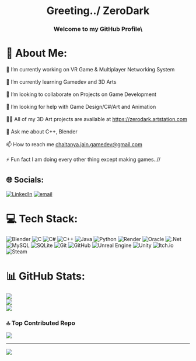 <h1 align="center">Greeting../ ZeroDark</h1>
<h3 align="center">Welcome to my GitHub Profile\</h3>

# 💫 About Me:
🔭 I’m currently working on VR Game & Multiplayer Networking System<br><br>🌱 I’m currently learning Gamedev and 3D Arts<br><br>👯 I’m looking to collaborate on Projects on Game Development<br><br>🤝 I’m looking for help with Game Design/C#/Art and Animation<br><br>👨‍💻 All of my 3D Art projects are available at https://zerodark.artstation.com<br><br>💬 Ask me about C++, Blender<br><br>📫 How to reach me chaitanya.jain.gamedev@gmail.com<br><br>⚡ Fun fact I am doing every other thing except making games..//


## 🌐 Socials:
[![LinkedIn](https://img.shields.io/badge/LinkedIn-%230077B5.svg?logo=linkedin&logoColor=white)](https://www.linkedin.com/in/chaitanya-jain-gamedev) [![email](https://img.shields.io/badge/Email-D14836?logo=gmail&logoColor=white)](mailto:chaitanya.jain.gamedev@gmail.com) 

# 💻 Tech Stack:
![Blender](https://img.shields.io/badge/blender-%23F5792A.svg?style=for-the-badge&logo=blender&logoColor=white) ![C](https://img.shields.io/badge/c-%2300599C.svg?style=for-the-badge&logo=c&logoColor=white) ![C#](https://img.shields.io/badge/c%23-%23239120.svg?style=for-the-badge&logo=csharp&logoColor=white) ![C++](https://img.shields.io/badge/c++-%2300599C.svg?style=for-the-badge&logo=c%2B%2B&logoColor=white) ![Java](https://img.shields.io/badge/java-%23ED8B00.svg?style=for-the-badge&logo=openjdk&logoColor=white) ![Python](https://img.shields.io/badge/python-3670A0?style=for-the-badge&logo=python&logoColor=ffdd54) ![Render](https://img.shields.io/badge/Render-%46E3B7.svg?style=for-the-badge&logo=render&logoColor=white) ![Oracle](https://img.shields.io/badge/Oracle-F80000?style=for-the-badge&logo=oracle&logoColor=white) ![.Net](https://img.shields.io/badge/.NET-5C2D91?style=for-the-badge&logo=.net&logoColor=white) ![MySQL](https://img.shields.io/badge/mysql-4479A1.svg?style=for-the-badge&logo=mysql&logoColor=white) ![SQLite](https://img.shields.io/badge/sqlite-%2307405e.svg?style=for-the-badge&logo=sqlite&logoColor=white) ![Git](https://img.shields.io/badge/git-%23F05033.svg?style=for-the-badge&logo=git&logoColor=white) ![GitHub](https://img.shields.io/badge/github-%23121011.svg?style=for-the-badge&logo=github&logoColor=white) ![Unreal Engine](https://img.shields.io/badge/unrealengine-%23313131.svg?style=for-the-badge&logo=unrealengine&logoColor=white) ![Unity](https://img.shields.io/badge/unity-%23000000.svg?style=for-the-badge&logo=unity&logoColor=white) ![Itch.io](https://img.shields.io/badge/Itch-%23FF0B34.svg?style=for-the-badge&logo=Itch.io&logoColor=white) ![Steam](https://img.shields.io/badge/steam-%23000000.svg?style=for-the-badge&logo=steam&logoColor=white)
# 📊 GitHub Stats:
![](https://github-readme-stats.vercel.app/api?username=ZeroDark-0&theme=midnight-purple&hide_border=false&include_all_commits=false&count_private=false)<br/>
![](https://github-readme-streak-stats.herokuapp.com/?user=ZeroDark-0&theme=midnight-purple&hide_border=false)<br/>
![](https://github-readme-stats.vercel.app/api/top-langs/?username=ZeroDark-0&theme=midnight-purple&hide_border=false&include_all_commits=false&count_private=false&layout=compact)

### 🔝 Top Contributed Repo

![](https://github-contributor-stats.vercel.app/api?username=ZeroDark-0&limit=5&theme=midnight-purple&combine_all_yearly_contributions=true)


---

[![](https://visitcount.itsvg.in/api?id=ZeroDark-0&icon=3&color=1)](https://visitcount.itsvg.in)



<!-- Proudly created with GPRM ( https://gprm.itsvg.in ) -->
